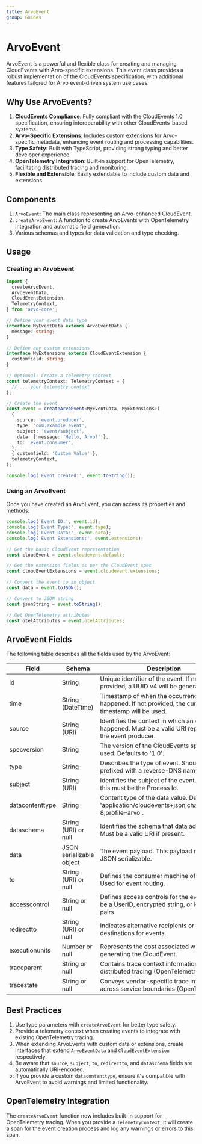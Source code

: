```yaml
---
title: ArvoEvent
group: Guides
---
```


# ArvoEvent

ArvoEvent is a powerful and flexible class for creating and managing CloudEvents with Arvo-specific extensions. This event class provides a robust implementation of the CloudEvents specification, with additional features tailored for Arvo event-driven system use cases.

## Why Use ArvoEvents?

1. **CloudEvents Compliance**: Fully compliant with the CloudEvents 1.0 specification, ensuring interoperability with other CloudEvents-based systems.
2. **Arvo-Specific Extensions**: Includes custom extensions for Arvo-specific metadata, enhancing event routing and processing capabilities.
3. **Type Safety**: Built with TypeScript, providing strong typing and better developer experience.
4. **OpenTelemetry Integration**: Built-in support for OpenTelemetry, facilitating distributed tracing and monitoring.
5. **Flexible and Extensible**: Easily extendable to include custom data and extensions.

## Components

1. `ArvoEvent`: The main class representing an Arvo-enhanced CloudEvent.
2. `createArvoEvent`: A function to create ArvoEvents with OpenTelemetry integration and automatic field generation.
3. Various schemas and types for data validation and type checking.

## Usage

### Creating an ArvoEvent

```typescript
import {
  createArvoEvent,
  ArvoEventData,
  CloudEventExtension,
  TelemetryContext,
} from 'arvo-core';

// Define your event data type
interface MyEventData extends ArvoEventData {
  message: string;
}

// Define any custom extensions
interface MyExtensions extends CloudEventExtension {
  customfield: string;
}

// Optional: Create a telemetry context
const telemetryContext: TelemetryContext = {
  // ... your telemetry context
};

// Create the event
const event = createArvoEvent<MyEventData, MyExtensions>(
  {
    source: 'event.producer',
    type: 'com.example.event',
    subject: 'event/subject',
    data: { message: 'Hello, Arvo!' },
    to: 'event.consumer',
  },
  { customfield: 'Custom Value' },
  telemetryContext,
);

console.log('Event created:', event.toString());
```

### Using an ArvoEvent

Once you have created an ArvoEvent, you can access its properties and methods:

```typescript
console.log('Event ID:', event.id);
console.log('Event Type:', event.type);
console.log('Event Data:', event.data);
console.log('Event Extensions:', event.extensions);

// Get the basic CloudEvent representation
const cloudEvent = event.cloudevent.default;

// Get the extension fields as per the CloudEvent spec
const cloudEventExtensions = event.cloudevent.extensions;

// Convert the event to an object
const data = event.toJSON();

// Convert to JSON string
const jsonString = event.toString();

// Get OpenTelemetry attributes
const otelAttributes = event.otelAttributes;
```

## ArvoEvent Fields

The following table describes all the fields used by the ArvoEvent:

| Field           | Schema                   | Description                                                                                             |
| --------------- | ------------------------ | ------------------------------------------------------------------------------------------------------- |
| id              | String                   | Unique identifier of the event. If not provided, a UUID v4 will be generated.                           |
| time            | String (DateTime)        | Timestamp of when the occurrence happened. If not provided, the current timestamp will be used.         |
| source          | String (URI)             | Identifies the context in which an event happened. Must be a valid URI representing the event producer. |
| specversion     | String                   | The version of the CloudEvents specification used. Defaults to '1.0'.                                   |
| type            | String                   | Describes the type of event. Should be prefixed with a reverse-DNS name.                                |
| subject         | String (URI)             | Identifies the subject of the event. For Arvo, this must be the Process Id.                             |
| datacontenttype | String                   | Content type of the data value. Defaults to 'application/cloudevents+json;charset=UTF-8;profile=arvo'.  |
| dataschema      | String (URI) or null     | Identifies the schema that data adheres to. Must be a valid URI if present.                             |
| data            | JSON serializable object | The event payload. This payload must be JSON serializable.                                              |
| to              | String (URI) or null     | Defines the consumer machine of the event. Used for event routing.                                      |
| accesscontrol   | String or null           | Defines access controls for the event. Can be a UserID, encrypted string, or key-value pairs.           |
| redirectto      | String (URI) or null     | Indicates alternative recipients or destinations for events.                                            |
| executionunits  | Number or null           | Represents the cost associated with generating the CloudEvent.                                          |
| traceparent     | String or null           | Contains trace context information for distributed tracing (OpenTelemetry).                             |
| tracestate      | String or null           | Conveys vendor-specific trace information across service boundaries (OpenTelemetry).                    |

## Best Practices

1. Use type parameters with `createArvoEvent` for better type safety.
2. Provide a telemetry context when creating events to integrate with existing OpenTelemetry tracing.
3. When extending ArvoEvents with custom data or extensions, create interfaces that extend `ArvoEventData` and `CloudEventExtension` respectively.
4. Be aware that `source`, `subject`, `to`, `redirectto`, and `dataschema` fields are automatically URI-encoded.
5. If you provide a custom `datacontenttype`, ensure it's compatible with ArvoEvent to avoid warnings and limited functionality.

## OpenTelemetry Integration

The `createArvoEvent` function now includes built-in support for OpenTelemetry tracing. When you provide a `TelemetryContext`, it will create a span for the event creation process and log any warnings or errors to this span.
